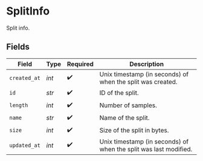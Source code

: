 # SplitInfo

Split info.


## Fields

| Field                                                            | Type                                                             | Required                                                         | Description                                                      |
| ---------------------------------------------------------------- | ---------------------------------------------------------------- | ---------------------------------------------------------------- | ---------------------------------------------------------------- |
| `created_at`                                                     | *int*                                                            | :heavy_check_mark:                                               | Unix timestamp (in seconds) of when the split was created.       |
| `id`                                                             | *str*                                                            | :heavy_check_mark:                                               | ID of the split.                                                 |
| `length`                                                         | *int*                                                            | :heavy_check_mark:                                               | Number of samples.                                               |
| `name`                                                           | *str*                                                            | :heavy_check_mark:                                               | Name of the split.                                               |
| `size`                                                           | *int*                                                            | :heavy_check_mark:                                               | Size of the split in bytes.                                      |
| `updated_at`                                                     | *int*                                                            | :heavy_check_mark:                                               | Unix timestamp (in seconds) of when the split was last modified. |